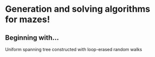 # Generation and solving algorithms for mazes!

## Beginning with...
Uniform spanning tree constructed with loop-erased random walks
